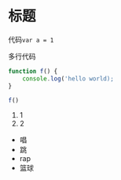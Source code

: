 # 标题

代码`var a = 1`

多行代码
```javascript
function f() {
    console.log('hello world);
}

f()
```

1. 1
2. 2

* 唱
* 跳
* rap
* 篮球
